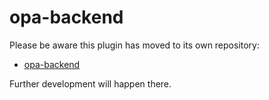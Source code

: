 # opa-backend

Please be aware this plugin has moved to its own repository:

- [opa-backend](https://github.com/Parsifal-M/backstage-opa-backend#opa-backend)

Further development will happen there.
